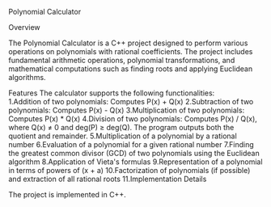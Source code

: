 Polynomial Calculator

Overview

The Polynomial Calculator is a C++ project designed to perform various operations on polynomials with rational coefficients. The project includes fundamental arithmetic operations, polynomial transformations, and mathematical computations such as finding roots and applying Euclidean algorithms.

Features
The calculator supports the following functionalities:  
1.Addition of two polynomials: Computes P(x) + Q(x)
2.Subtraction of two polynomials: Computes P(x) - Q(x)
3.Multiplication of two polynomials: Computes P(x) * Q(x)
4.Division of two polynomials: Computes P(x) / Q(x), where Q(x) ≠ 0 and deg(P) ≥ deg(Q). The program outputs both the quotient and remainder.
5.Multiplication of a polynomial by a rational number
6.Evaluation of a polynomial for a given rational number
7.Finding the greatest common divisor (GCD) of two polynomials using the Euclidean algorithm
8.Application of Vieta's formulas
9.Representation of a polynomial in terms of powers of (x + a)
10.Factorization of polynomials (if possible) and extraction of all rational roots
11.Implementation Details

The project is implemented in C++.
